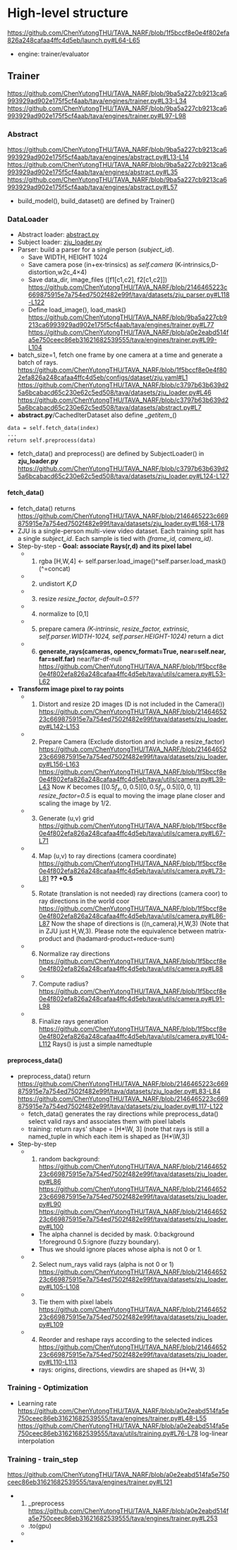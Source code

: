 # High-level structure

https://github.com/ChenYutongTHU/TAVA_NARF/blob/1f5bccf8e0e4f802efa826a248cafaa4ffc4d5eb/launch.py#L64-L65

* engine: trainer/evaluator

## Trainer
https://github.com/ChenYutongTHU/TAVA_NARF/blob/9ba5a227cb9213ca6993929ad902e175f5cf4aab/tava/engines/trainer.py#L33-L34
https://github.com/ChenYutongTHU/TAVA_NARF/blob/9ba5a227cb9213ca6993929ad902e175f5cf4aab/tava/engines/trainer.py#L97-L98

### Abstract
https://github.com/ChenYutongTHU/TAVA_NARF/blob/9ba5a227cb9213ca6993929ad902e175f5cf4aab/tava/engines/abstract.py#L13-L14
https://github.com/ChenYutongTHU/TAVA_NARF/blob/9ba5a227cb9213ca6993929ad902e175f5cf4aab/tava/engines/abstract.py#L35
https://github.com/ChenYutongTHU/TAVA_NARF/blob/9ba5a227cb9213ca6993929ad902e175f5cf4aab/tava/engines/abstract.py#L57
* build_model(), build_dataset() are defined by Trainer()

### DataLoader
* Abstract loader: [abstract.py](tava/datasets/abstract.py)
* Subject loader: [zju_loader.py](tava/datasets/zju_loader.py)
* Parser: build a parser for a single person (*subject_id*).
    * Save WIDTH, HEIGHT 1024
    * Save camera pose (in+ex-trinsics) as *self.camera*  (K-intrinsics,D-distortion,w2c_4$\times$4)
    * Save data_dir, image_files (\[f1\[c1,c2], f2\[c1,c2]])
    https://github.com/ChenYutongTHU/TAVA_NARF/blob/2146465223c669875915e7a754ed7502f482e99f/tava/datasets/zju_parser.py#L118-L122
    * Define load_image(), load_mask() 
https://github.com/ChenYutongTHU/TAVA_NARF/blob/9ba5a227cb9213ca6993929ad902e175f5cf4aab/tava/engines/trainer.py#L77
https://github.com/ChenYutongTHU/TAVA_NARF/blob/a0e2eabd514fa5e750ceec86eb31621682539555/tava/engines/trainer.py#L99-L104
* batch_size=1, fetch one frame by one camera at a time and generate a batch of rays.
https://github.com/ChenYutongTHU/TAVA_NARF/blob/1f5bccf8e0e4f802efa826a248cafaa4ffc4d5eb/configs/dataset/zju.yaml#L1
https://github.com/ChenYutongTHU/TAVA_NARF/blob/c3797b63b639d25a6bcabacd65c230e62c5ed508/tava/datasets/zju_loader.py#L46
https://github.com/ChenYutongTHU/TAVA_NARF/blob/c3797b63b639d25a6bcabacd65c230e62c5ed508/tava/datasets/abstract.py#L7
* **abstract.py**/CachedIterDataset also define \__getitem__()
```
data = self.fetch_data(index)
...
return self.preprocess(data)
```
* fetch_data() and preprocess() are defined by SubjectLoader() in **zju_loader.py**
https://github.com/ChenYutongTHU/TAVA_NARF/blob/c3797b63b639d25a6bcabacd65c230e62c5ed508/tava/datasets/zju_loader.py#L124-L127
#### fetch_data()
* fetch_data() returns
   https://github.com/ChenYutongTHU/TAVA_NARF/blob/2146465223c669875915e7a754ed7502f482e99f/tava/datasets/zju_loader.py#L168-L178
* ZJU is a single-person multi-view video dataset. Each training split has a single *subject_id*. Each sample is tied with *(frame_id, camera_id)*.
* Step-by-step - **Goal: associate Rays(r,d) and its pixel label**
    * 1. rgba \[H,W,4] $\leftarrow$ self.parser.load_image()^self.parser.load_mask() (^=concat)
    * 2. undistort *K,D*
    * 3. resize *resize_factor, default=0.5??*
    * 4. normalize to \[0,1]
    * 5. prepare camera *(K-intrinsic, resize_factor, extrinsic, self.parser.WIDTH-1024, self.parser.HEIGHT-1024)* return a dict
    * 6. **generate_rays(cameras, opencv_format=True, near=self.near, far=self.far)** near/far-df-null
      https://github.com/ChenYutongTHU/TAVA_NARF/blob/1f5bccf8e0e4f802efa826a248cafaa4ffc4d5eb/tava/utils/camera.py#L53-L62
* **Transform image pixel to ray points**
    * 1. Distort and resize 2D images (D is not included in the Camera())
      https://github.com/ChenYutongTHU/TAVA_NARF/blob/2146465223c669875915e7a754ed7502f482e99f/tava/datasets/zju_loader.py#L142-L153
    * 2. Prepare Camera (Exclude distortion and include a resize_factor)
      https://github.com/ChenYutongTHU/TAVA_NARF/blob/2146465223c669875915e7a754ed7502f482e99f/tava/datasets/zju_loader.py#L156-L163
      https://github.com/ChenYutongTHU/TAVA_NARF/blob/1f5bccf8e0e4f802efa826a248cafaa4ffc4d5eb/tava/utils/camera.py#L39-L43
      Now *K* becomes $[[0.5f_x,0,0.5][0,0.5f_y,0.5][0,0,1]]$
      *resize_factor=0.5* is equal to moving the image plane closer and scaling the image by $1/2$.
    * 3. Generate (u,v) grid
      https://github.com/ChenYutongTHU/TAVA_NARF/blob/1f5bccf8e0e4f802efa826a248cafaa4ffc4d5eb/tava/utils/camera.py#L67-L71
    * 4. Map (u,v) to ray directions  (camera coordinate)
      https://github.com/ChenYutongTHU/TAVA_NARF/blob/1f5bccf8e0e4f802efa826a248cafaa4ffc4d5eb/tava/utils/camera.py#L73-L81
      **?? +0.5**
    * 5. Rotate (translation is not needed) ray directions (camera coor) to ray directions in the world coor
      https://github.com/ChenYutongTHU/TAVA_NARF/blob/1f5bccf8e0e4f802efa826a248cafaa4ffc4d5eb/tava/utils/camera.py#L86-L87
      Now the shape of directions is ((n_camera),H,W,3) (Note that in ZJU just H,W,3). Please note the equivalence between matrix-product and (hadamard-product+reduce-sum)
    * 6. Normalize ray directions
      https://github.com/ChenYutongTHU/TAVA_NARF/blob/1f5bccf8e0e4f802efa826a248cafaa4ffc4d5eb/tava/utils/camera.py#L88
    * 7. Compute radius?
      https://github.com/ChenYutongTHU/TAVA_NARF/blob/1f5bccf8e0e4f802efa826a248cafaa4ffc4d5eb/tava/utils/camera.py#L91-L98
    * 8. Finalize rays generation
      https://github.com/ChenYutongTHU/TAVA_NARF/blob/1f5bccf8e0e4f802efa826a248cafaa4ffc4d5eb/tava/utils/camera.py#L104-L112
      Rays() is just a simple namedtuple
 #### preprocess_data()
* preprocess_data() return
  https://github.com/ChenYutongTHU/TAVA_NARF/blob/2146465223c669875915e7a754ed7502f482e99f/tava/datasets/zju_loader.py#L83-L84
  https://github.com/ChenYutongTHU/TAVA_NARF/blob/2146465223c669875915e7a754ed7502f482e99f/tava/datasets/zju_loader.py#L117-L122
  * fetch_data() generates the ray directions while preprocess_data() select valid rays and associates them with pixel labels
  * training: return rays' shape = \[H*\W, 3] (note that rays is still a named_tuple in which each item is shaped as \[H*\W,3])
* Step-by-step
  * 1. random background: 
    https://github.com/ChenYutongTHU/TAVA_NARF/blob/2146465223c669875915e7a754ed7502f482e99f/tava/datasets/zju_loader.py#L86
    https://github.com/ChenYutongTHU/TAVA_NARF/blob/2146465223c669875915e7a754ed7502f482e99f/tava/datasets/zju_loader.py#L90
    https://github.com/ChenYutongTHU/TAVA_NARF/blob/2146465223c669875915e7a754ed7502f482e99f/tava/datasets/zju_loader.py#L100
    * The alpha channel is decided by mask. 0:background 1:foreground 0.5:ignore (fuzzy boundary).
    * Thus we should ignore places whose alpha is not 0 or 1.
  * 2. Select num_rays valid rays (alpha is not 0 or 1)
    https://github.com/ChenYutongTHU/TAVA_NARF/blob/2146465223c669875915e7a754ed7502f482e99f/tava/datasets/zju_loader.py#L105-L108
  * 3. Tie them with pixel labels
    https://github.com/ChenYutongTHU/TAVA_NARF/blob/2146465223c669875915e7a754ed7502f482e99f/tava/datasets/zju_loader.py#L109
  * 4. Reorder and reshape rays according to the selected indices
    https://github.com/ChenYutongTHU/TAVA_NARF/blob/2146465223c669875915e7a754ed7502f482e99f/tava/datasets/zju_loader.py#L110-L113
    * rays: origins, directions, viewdirs are shaped as (H*W, 3)
 
 ### Training - Optimization
 * Learning rate
   https://github.com/ChenYutongTHU/TAVA_NARF/blob/a0e2eabd514fa5e750ceec86eb31621682539555/tava/engines/trainer.py#L48-L55
   https://github.com/ChenYutongTHU/TAVA_NARF/blob/a0e2eabd514fa5e750ceec86eb31621682539555/tava/utils/training.py#L76-L78
   log-linear interpolation
 
 ### Training - train_step
 https://github.com/ChenYutongTHU/TAVA_NARF/blob/a0e2eabd514fa5e750ceec86eb31621682539555/tava/engines/trainer.py#L121
 * 1. \_preprocess
   https://github.com/ChenYutongTHU/TAVA_NARF/blob/a0e2eabd514fa5e750ceec86eb31621682539555/tava/engines/trainer.py#L253
   * .to(gpu)
   * 
 * 

    











